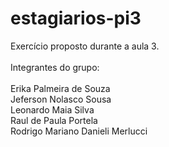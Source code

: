 # estagiarios-pi3
Exercício proposto durante a aula 3.
<br>
<br>
Integrantes do grupo:
<br><br>
 Erika Palmeira de Souza<br>
 Jeferson Nolasco Sousa<br>
 Leonardo Maia Silva<br>
 Raul de Paula Portela<br>
 Rodrigo Mariano Danieli Merlucci<br>
